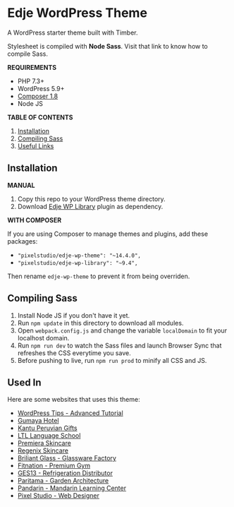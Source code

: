 # Edje WordPress Theme

A WordPress starter theme built with Timber.

Stylesheet is compiled with **Node Sass**. Visit that link to know how to compile Sass.

**REQUIREMENTS**

- PHP 7.3+
- WordPress 5.9+
- [Composer 1.8](https://getcomposer.org/)
- Node JS

**TABLE OF CONTENTS**

1. [Installation](#installation)
1. [Compiling Sass](#compiling-sass)
1. [Useful Links](#useful-links)

## Installation

**MANUAL**

1. Copy this repo to your WordPress theme directory.
1. Download [Edje WP Library](https://github.com/hrsetyono/edje-wp-library) plugin as dependency.

**WITH COMPOSER**

If you are using Composer to manage themes and plugins, add these packages:

- `"pixelstudio/edje-wp-theme": "~14.4.0",`
- `"pixelstudio/edje-wp-library": "~9.4",`

Then rename `edje-wp-theme` to prevent it from being overriden.

## Compiling Sass

1. Install Node JS if you don't have it yet.
1. Run `npm update` in this directory to download all modules.
1. Open `webpack.config.js` and change the variable `localDomain` to fit your localhost domain.
1. Run `npm run dev` to watch the Sass files and launch Browser Sync that refreshes the CSS everytime you save.
1. Before pushing to live, run `npm run prod` to minify all CSS and JS.

## Used In

Here are some websites that uses this theme:

- [WordPress Tips - Advanced Tutorial](https://wptips.dev)
- [Gumaya Hotel](https://gumayatowerhotel.com)
- [Kantu Peruvian Gifts](https://mikantu.com)
- [LTL Language School](https://ltl-school.com)
- [Premiera Skincare](https://premieraskincare.com/)
- [Regenix Skincare](https://regenixskincare.com/)
- [Briliant Glass - Glassware Factory](https://briliant.glass)
- [Fitnation - Premium Gym](https://fitnation.co.id)
- [GES13 - Refrigeration Distributor](https://ges13.com)
- [Paritama - Garden Architecture](https://paritama.com)
- [Pandarin - Mandarin Learning Center](https://pandarin.net)
- [Pixel Studio - Web Designer](https://pixelstudio.id)